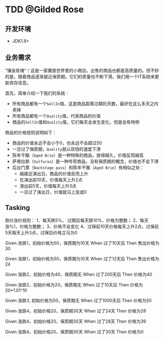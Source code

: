 # TDD @Gilded Rose


## 开发环境
 - JDK1.8+
 
## 业务需求

"镶金玫瑰"！这是一家魔兽世界里的小商店。出售的商品也都是高质量的。但不妙的是，随着商品逐渐接近保质期，它们的质量也不断下滑。我们用一个IT系统来更新库存信息。

首先，简单介绍一下我们的系统：

- 所有商品都有一个`SellIn`值，这是商品距离过期的天数，最好在这么多天之内卖掉
- 所有商品都有一个`Quality`值，代表商品的价值
- 商品的`SellIn`值和`Quality`值，它们每天会发生变化，但是会有特例


商品的价格规则说明如下：

- 商品的价值永远不会小于0，也永远不会超过50
- 一旦过了保质期，`Quality`就以双倍的速度下滑
- 陈年干酪（`Aged Brie`）是一种特殊的商品，放得越久，价值反而越高
- 萨弗拉斯（`Sulfuras`）是一种传奇商品，没有保质期的概念，价值也不会下滑
- 后台门票（`Backstage pass`）和陈年干酪（`Aged Brie`）有相似之处：
	- 越接近演出日，商品的价值反而上升
	- 在演出前10天，价值每天上升2点
	- 演出前5天，价值每天上升3点
	- 一旦过了演出日，价值就马上变成0
	
	
## Tasking
跌价涨价规则：
1、每天跌5%， 过期后每天跌10%，价格为整数；
2、每天涨%1，价格为整数；
3、价格不会变化
4、过保前10天价格每天上升2点，过保前5天每天上升3点，过保后价格立马为0

Given 涨跌1，初始价格为50，保质期为10天
When 过了10天后
Then 售出价格为 30

Given 涨跌1，初始价格为50，保质期为10天
When 过了12天后
Then 售出价格为 24

Given 涨跌2，初始价格为40，保质期无
When 过了200天后
Then 价格为40

Given 涨跌2，初始价格为20，保质期无
When 过了10天后
Then 价格为20*1.01^10

Given 涨跌3, 初始价格为50，保质期无
When 过了1000天后
Then 价格为50

Given 涨跌4，初始价格20，保质期30天
When 过了24天
Then 价格为28

Given 涨跌4，初始价格20，保质期30天
When 过了28天
Then 价格为39

Given 涨跌4，初始价格20，保质期30天
When 过了30天
Then 价格为0










